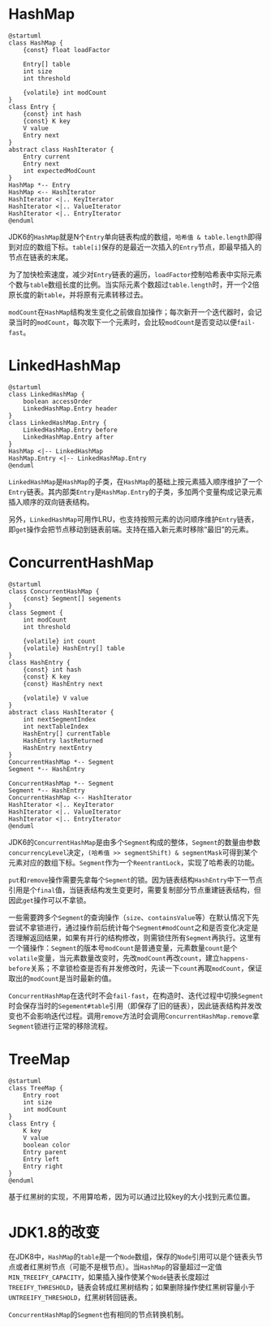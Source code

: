 # HashMap
```plantuml
@startuml
class HashMap {
    {const} float loadFactor

    Entry[] table
    int size
    int threshold

    {volatile} int modCount
}
class Entry {
    {const} int hash
    {const} K key
    V value
    Entry next
}
abstract class HashIterator {
    Entry current
    Entry next
    int expectedModCount
}
HashMap *-- Entry
HashMap <-- HashIterator
HashIterator <|.. KeyIterator
HashIterator <|.. ValueIterator
HashIterator <|.. EntryIterator
@enduml
```
JDK6的`HashMap`就是N个`Entry`单向链表构成的数组，`哈希值 & table.length`即得到对应的数组下标。`table[i]`保存的是最近一次插入的`Entry`节点，即最早插入的节点在链表的末尾。

为了加快检索速度，减少对`Entry`链表的遍历，`loadFactor`控制哈希表中实际元素个数与`table`数组长度的比例。当实际元素个数超过`table.length`时，开一个2倍原长度的新`table`，并将原有元素转移过去。

`modCount`在`HashMap`结构发生变化之前做自加操作；每次新开一个迭代器时，会记录当时的`modCount`，每次取下一个元素时，会比较`modCount`是否变动以便`fail-fast`。


# LinkedHashMap
```plantuml
@startuml
class LinkedHashMap {
    boolean accessOrder
    LinkedHashMap.Entry header
}
class LinkedHashMap.Entry {
    LinkedHashMap.Entry before
    LinkedHashMap.Entry after
}
HashMap <|-- LinkedHashMap
HashMap.Entry <|-- LinkedHashMap.Entry
@enduml
```
`LinkedHashMap`是`HashMap`的子类，在`HashMap`的基础上按元素插入顺序维护了一个`Entry`链表。其内部类`Entry`是`HashMap.Entry`的子类，多加两个变量构成记录元素插入顺序的双向链表结构。

另外，`LinkedHashMap`可用作LRU，也支持按照元素的访问顺序维护`Entry`链表，即`get`操作会把节点移动到链表前端。支持在插入新元素时移除“最旧”的元素。


# ConcurrentHashMap
```plantuml
@startuml
class ConcurrentHashMap {
    {const} Segment[] segements
}
class Segment {
    int modCount
    int threshold

    {volatile} int count
    {volatile} HashEntry[] table
}
class HashEntry {
    {const} int hash
    {const} K key
    {const} HashEntry next

    {volatile} V value
}
abstract class HashIterator {
    int nextSegmentIndex
    int nextTableIndex
    HashEntry[] currentTable
    HashEntry lastReturned
    HashEntry nextEntry
}
ConcurrentHashMap *-- Segment
Segment *-- HashEntry

ConcurrentHashMap *-- Segment
Segment *-- HashEntry
ConcurrentHashMap <-- HashIterator
HashIterator <|.. KeyIterator
HashIterator <|.. ValueIterator
HashIterator <|.. EntryIterator
@enduml
```
JDK6的`ConcurrentHashMap`是由多个`Segment`构成的整体，`Segment`的数量由参数`concurrencyLevel`决定，`(哈希值 >> segmentShift) & segmentMask`可得到某个元素对应的数组下标。`Segment`作为一个`ReentrantLock`，实现了哈希表的功能。

`put`和`remove`操作需要先拿每个`Segment`的锁。因为链表结构`HashEntry`中下一节点引用是个`final`值，当链表结构发生变更时，需要复制部分节点重建链表结构，但因此`get`操作可以不拿锁。

一些需要跨多个`Segment`的查询操作（`size`、`containsValue`等）在默认情况下先尝试不拿锁进行，通过操作前后统计每个`Segment#modCount`之和是否变化决定是否理解返回结果，如果有并行的结构修改，则需锁住所有`Segment`再执行。这里有一个骚操作：`Segment`的版本号`modCount`是普通变量，元素数量`count`是个`volatile`变量，当元素数量改变时，先改`modCount`再改`count`，建立`happens-before`关系；不拿锁检查是否有并发修改时，先读一下`count`再取`modCount`，保证取出的`modCount`是当时最新的值。

`ConcurrentHashMap`在迭代时不会`fail-fast`，在构造时、迭代过程中切换`Segment`时会保存当时的`Segement#table`引用（即保存了旧的链表），因此链表结构并发改变也不会影响迭代过程。调用`remove`方法时会调用`ConcurrentHashMap.remove`拿`Segment`锁进行正常的移除流程。


# TreeMap
```plantuml
@startuml
class TreeMap {
    Entry root
    int size
    int modCount
}
class Entry {
    K key
    V value
    boolean color
    Entry parent
    Entry left
    Entry right
}
@enduml
```
基于红黑树的实现，不用算哈希，因为可以通过比较key的大小找到元素位置。


# JDK1.8的改变
在JDK8中，`HashMap`的`table`是一个`Node`数组，保存的`Node`引用可以是个链表头节点或者红黑树节点（可能不是根节点）。当`HashMap`的容量超过一定值`MIN_TREEIFY_CAPACITY`，如果插入操作使某个`Node`链表长度超过`TREEIFY_THRESHOLD`，链表会转成红黑树结构；如果删除操作使红黑树容量小于`UNTREEIFY_THRESHOLD`，红黑树转回链表。

`ConcurrentHashMap`的`Segment`也有相同的节点转换机制。